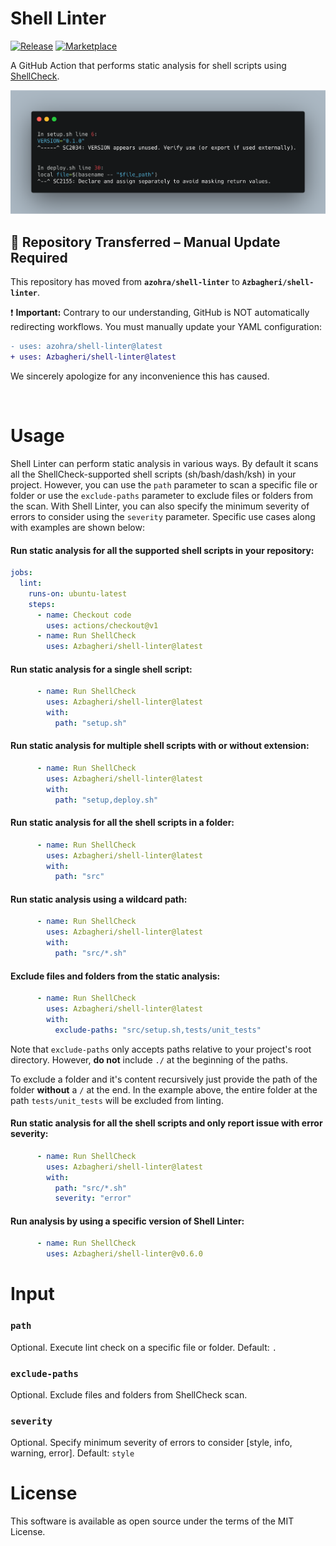 # Shell Linter

[![Release](https://img.shields.io/github/release/Azbagheri/shell-linter.svg)](https://github.com/Azbagheri/shell-linter/releases)
[![Marketplace](https://img.shields.io/badge/GitHub-Marketplace-red.svg)](https://github.com/marketplace/actions/shell-linter)
<!--[![Actions Status](https://github.com/Azbagheri/shell-linter/workflows/CI-workflow/badge.svg)](https://github.com/Azbagheri/shell-linter/actions?query=branch%3Adevelop)-->


A GitHub Action that performs static analysis for shell scripts using [ShellCheck](https://github.com/koalaman/shellcheck).

![](docs/images/preview.png)

## 🚨 Repository Transferred – Manual Update Required  

This repository has moved from **`azohra/shell-linter`** to **`Azbagheri/shell-linter`**.  

❗ **Important:** Contrary to our understanding, GitHub is NOT automatically redirecting workflows. You must manually update your YAML configuration:  

```diff
- uses: azohra/shell-linter@latest
+ uses: Azbagheri/shell-linter@latest 
```

We sincerely apologize for any inconvenience this has caused.

<br>

# Usage

Shell Linter can perform static analysis in various ways. By default it scans all the ShellCheck-supported shell scripts (sh/bash/dash/ksh) in your project. However, you can use the `path` parameter to scan a specific file or folder or use the `exclude-paths` parameter to exclude files or folders from the scan. With Shell Linter, you can also specify the minimum severity of errors to consider using the `severity` parameter. Specific use cases along with examples are shown below:

#### Run static analysis for all the supported shell scripts in your repository:
```yml
jobs:
  lint:
    runs-on: ubuntu-latest
    steps:
      - name: Checkout code
        uses: actions/checkout@v1
      - name: Run ShellCheck
        uses: Azbagheri/shell-linter@latest
```

#### Run static analysis for a single shell script:
```yml
      - name: Run ShellCheck
        uses: Azbagheri/shell-linter@latest
        with:
          path: "setup.sh"
```

#### Run static analysis for multiple shell scripts **with or without** extension:
```yml
      - name: Run ShellCheck
        uses: Azbagheri/shell-linter@latest
        with:
          path: "setup,deploy.sh"
```

#### Run static analysis for all the shell scripts in a folder:
```yml
      - name: Run ShellCheck
        uses: Azbagheri/shell-linter@latest
        with:
          path: "src"
```

#### Run static analysis using a **wildcard** path:
```yml
      - name: Run ShellCheck
        uses: Azbagheri/shell-linter@latest
        with:
          path: "src/*.sh"
```
#### Exclude files and folders from the static analysis:
```yml
      - name: Run ShellCheck
        uses: Azbagheri/shell-linter@latest
        with:
          exclude-paths: "src/setup.sh,tests/unit_tests" 
```
Note that `exclude-paths` only accepts paths relative to your project's root directory. However, **do not** include `./` at the beginning of the paths. 

To exclude a folder and it's content recursively just provide the path of the folder **without** a `/` at the end. In the example above, the entire folder at the path `tests/unit_tests` will be excluded from linting.

#### Run static analysis for all the shell scripts and only report issue with error severity:
```yml
      - name: Run ShellCheck
        uses: Azbagheri/shell-linter@latest
        with:
          path: "src/*.sh"
          severity: "error"
```
#### Run analysis by using a specific version of Shell Linter:
```yml
      - name: Run ShellCheck
        uses: Azbagheri/shell-linter@v0.6.0
```

# Input

### `path`
Optional. Execute lint check on a specific file or folder. Default: `.`

### `exclude-paths`
Optional. Exclude files and folders from ShellCheck scan. 

### `severity`
Optional. Specify minimum severity of errors to consider [style, info, warning, error]. Default: `style`

# License
This software is available as open source under the terms of the MIT License.

